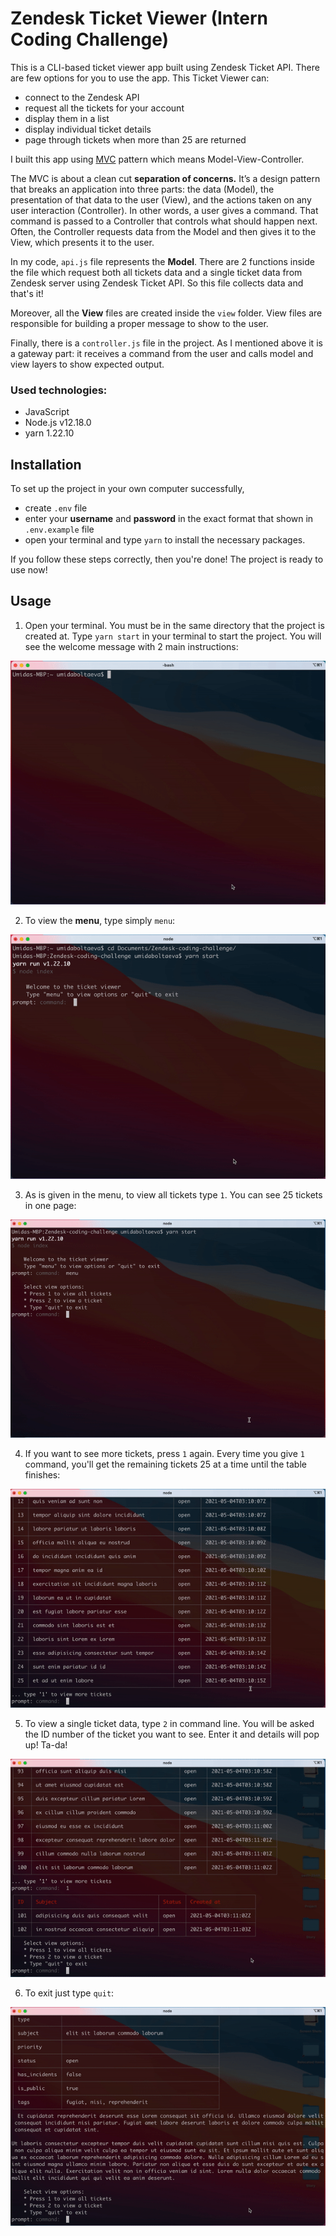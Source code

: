 # Zendesk Ticket Viewer (Intern Coding Challenge)

This is a CLI-based ticket viewer app built using Zendesk Ticket API. There are few options for you to use the app. This Ticket Viewer can:

- connect to the Zendesk API
- request all the tickets for your account
- display them in a list
- display individual ticket details
- page through tickets when more than 25 are returned

I built this app using [MVC](https://medium.com/@ToddZebert/a-walk-through-of-a-simple-javascript-mvc-implementation-c188a69138dc) pattern which means Model-View-Controller.

The MVC is about a clean cut **separation of concerns.** It’s a design pattern that breaks an application into three parts: the data (Model), the presentation of that data to the user (View), and the actions taken on any user interaction (Controller).
In other words, a user gives a command. That command is passed to a Controller that controls what should happen next. Often, the Controller requests data from the Model and then gives it to the View, which presents it to the user.

In my code, `api.js` file represents the **Model**. There are 2 functions inside the file which request both all tickets data and a single ticket data from Zendesk server using Zendesk Ticket API. So this file collects data and that's it!

Moreover, all the **View** files are created inside the `view` folder. View files are responsible for building a proper message to show to the user.

Finally, there is a `controller.js` file in the project. As I mentioned above it is a gateway part: it receives a command from the user and calls model and view layers to show expected output.

### Used technologies:

- JavaScript
- Node.js v12.18.0
- yarn 1.22.10

## Installation

To set up the project in your own computer successfully,

- create `.env` file
- enter your **username** and **password** in the exact format that shown in `.env.example` file
- open your terminal and type `yarn` to install the necessary packages.

If you follow these steps correctly, then you're done! The project is ready to use now!

## Usage

1. Open your terminal. You must be in the same directory that the project is created at. Type `yarn start` in your terminal to start the project. You will see the welcome message with 2 main instructions:

![](assets/yarn_start.gif)

2. To view the **menu**, type simply `menu`:

![](assets/menu.gif)

3. As is given in the menu, to view all tickets type `1`. You can see 25 tickets in one page:

![](assets/view_all_tickets.gif)

4. If you want to see more tickets, press `1` again. Every time you give `1` command, you'll get the remaining tickets 25 at a time until the table finishes:

![](assets/view_till_the_end.gif)

5. To view a single ticket data, type `2` in command line. You will be asked the ID number of the ticket you want to see. Enter it and details will pop up! Ta-da!

![](assets/view_a_single_ticket.gif)

6. To exit just type `quit`:

![](assets/quit.gif)
